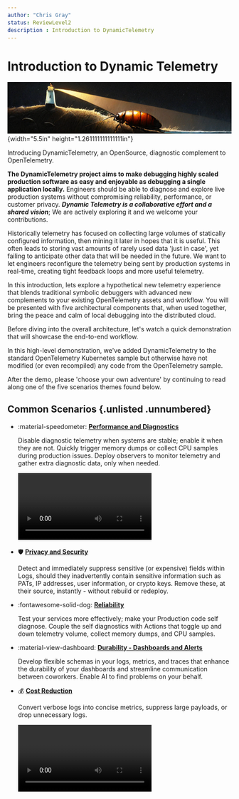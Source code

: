 ```yaml
---
author: "Chris Gray"
status: ReviewLevel2
description : Introduction to DynamicTelemetry
---
```


# Introduction to Dynamic Telemetry

![image](../orig_media/DynamicTelemetry.logo.png){width="5.5in"
height="1.261111111111111in"}

Introducing DynamicTelemetry, an OpenSource, diagnostic complement to
OpenTelemetry.

**The DynamicTelemetry project aims to make debugging highly scaled
production software as easy and enjoyable as debugging a single application
locally.** Engineers should be able to diagnose and explore live production
systems without compromising reliability, performance, or customer privacy.
***Dynamic Telemetry is a collaborative effort and a shared vision***; We are
actively exploring it and we welcome your contributions.

Historically telemetry has focused on collecting large volumes of statically
configured information, then mining it later in hopes that it is useful.
This often leads to storing vast amounts of rarely used data 'just in case', yet
failing to anticipate other data that will be needed in the future. We want to let
engineers reconfigure the telemetry being sent by production systems in real-time,
creating tight feedback loops and more useful telemetry.

In this introduction, lets explore a hypothetical new telemetry experience
that blends traditional symbolic debuggers with advanced new complements to
your existing OpenTelemetry assets and workflow. You will be
presented with five architectural components that, when used together, bring the
peace and calm of local debugging into the distributed cloud.

Before diving into the overall architecture, let's watch a quick demonstration
that will showcase the end-to-end workflow.

In this high-level demonstration, we've added DynamicTelemetry to the standard
OpenTelemetry Kubernetes sample but otherwise have not modified (or even
recompiled) any code from the OpenTelemetry sample.

After the demo, please 'choose your own adventure' by continuing to read along
one of the five scenarios themes found below.

## Common Scenarios {.unlisted .unnumbered}

<div class="grid cards" markdown>

-   :material-speedometer: [**Performance and Diagnostics**](./Scenarios.Overview.DeepDiagnostics.document.md)

    Disable diagnostic telemetry when systems are stable; enable it when
    they are not. Quickly trigger memory dumps or collect CPU samples
    during production issues. Deploy observers to monitor telemetry and
    gather extra diagnostic data, only when needed.

    ![type:video](../orig_media/DynamicTelemetry_DiagnosticVideo.mp4)

-   :shield: [**Privacy and Security**](./Scenarios.Overview.RedactingSecrets.document.md)

    Detect and immediately suppress sensitive (or expensive) fields
    within Logs, should they inadvertently contain sensitive information
    such as PATs, IP addresses, user information, or crypto keys. Remove
    these, at their source, instantly - without rebuild or redeploy.

-   :fontawesome-solid-dog: [**Reliability**](./Scenarios.Overview.Reliability.document.md)

    Test your services more effectively; make your Production code self
    diagnose. Couple the self diagnostics with Actions that toggle up
    and down telemetry volume, collect memory dumps, and CPU samples.

-   :material-view-dashboard: [**Durability - Dashboards and Alerts**](./Scenarios.Overview.DurableDashboards.Alerts.document.md)

    Develop flexible schemas in your logs, metrics, and traces that
    enhance the durability of your dashboards and streamline
    communication between coworkers. Enable AI to find problems on your
    behalf.

-  :moneybag: [**Cost Reduction**](./Scenarios.Overview.CostReduction.document.md)

    Convert verbose logs into concise metrics, suppress large payloads,
    or drop unnecessary logs.

    ![type:video](../orig_media/DynamicTelemetry_CostSavings.mp4)

</div>
